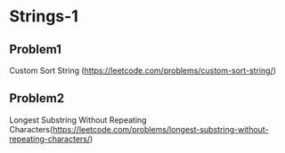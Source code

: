 # Strings-1

## Problem1 
Custom Sort String (https://leetcode.com/problems/custom-sort-string/)


## Problem2 

Longest Substring Without Repeating Characters(https://leetcode.com/problems/longest-substring-without-repeating-characters/)

